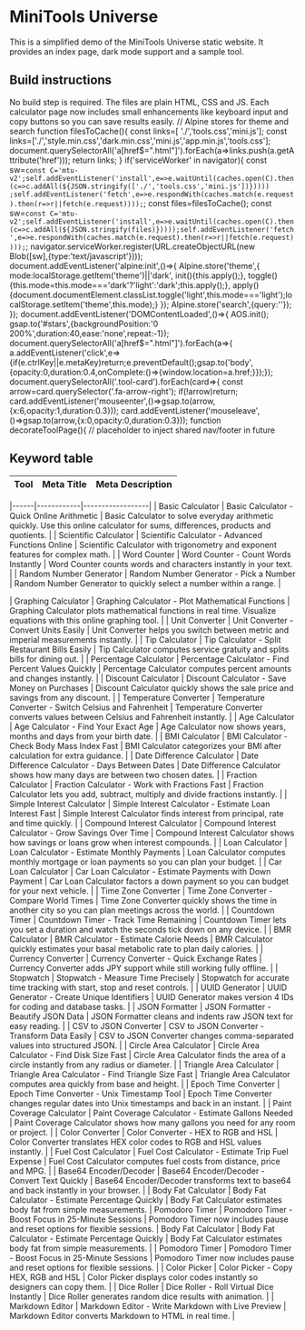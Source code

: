 # MiniTools Universe

This is a simplified demo of the MiniTools Universe static website. It provides an index page, dark mode support and a sample tool.

## Build instructions
No build step is required. The files are plain HTML, CSS and JS. Each calculator page now includes small enhancements like keyboard input and copy buttons so you can save results easily.
// Alpine stores for theme and search
function filesToCache(){
  const links=[ './','tools.css','mini.js'];
  const links=['./','style.min.css','dark.min.css','mini.js','app.min.js','tools.css'];
  document.querySelectorAll('a[href$=".html"]').forEach(a=>links.push(a.getAttribute('href')));
  return links;
}
if('serviceWorker' in navigator){
  const sw=`const C='mtu-v2';self.addEventListener('install',e=>e.waitUntil(caches.open(C).then(c=>c.addAll(${JSON.stringify(['./','tools.css','mini.js'])})))) ;self.addEventListener('fetch',e=>e.respondWith(caches.match(e.request).then(r=>r||fetch(e.request))));`;
  const files=filesToCache();
  const sw=`const C='mtu-v2';self.addEventListener('install',e=>e.waitUntil(caches.open(C).then(c=>c.addAll(${JSON.stringify(files)}))));self.addEventListener('fetch',e=>e.respondWith(caches.match(e.request).then(r=>r||fetch(e.request))));`;
  navigator.serviceWorker.register(URL.createObjectURL(new Blob([sw],{type:'text/javascript'})));
document.addEventListener('alpine:init',()=>{
  Alpine.store('theme',{
    mode:localStorage.getItem('theme')||'dark',
    init(){this.apply();},
    toggle(){this.mode=this.mode==='dark'?'light':'dark';this.apply();},
    apply(){document.documentElement.classList.toggle('light',this.mode==='light');localStorage.setItem('theme',this.mode);}
  });
  Alpine.store('search',{query:''});
});
document.addEventListener('DOMContentLoaded',()=>{
  AOS.init();
  gsap.to('#stars',{backgroundPosition:'0 200%',duration:40,ease:'none',repeat:-1});
  document.querySelectorAll('a[href$=".html"]').forEach(a=>{
    a.addEventListener('click',e=>{if(e.ctrlKey||e.metaKey)return;e.preventDefault();gsap.to('body',{opacity:0,duration:0.4,onComplete:()=>{window.location=a.href;}});});
  document.querySelectorAll('.tool-card').forEach(card=>{
    const arrow=card.querySelector('.fa-arrow-right');
    if(!arrow)return;
    card.addEventListener('mouseenter',()=>gsap.to(arrow,{x:6,opacity:1,duration:0.3}));
    card.addEventListener('mouseleave',()=>gsap.to(arrow,{x:0,opacity:0,duration:0.3}));
function decorateToolPage(){
  // placeholder to inject shared nav/footer in future

## Keyword table
| Tool | Meta Title | Meta Description |
|------|------------|-----------------|

|------|------------|------------------|
| Basic Calculator | Basic Calculator - Quick Online Arithmetic | Basic Calculator to solve everyday arithmetic quickly. Use this online calculator for sums, differences, products and quotients. |
| Scientific Calculator | Scientific Calculator - Advanced Functions Online | Scientific Calculator with trigonometry and exponent features for complex math. |
| Word Counter | Word Counter - Count Words Instantly | Word Counter counts words and characters instantly in your text. |
| Random Number Generator | Random Number Generator - Pick a Number | Random Number Generator to quickly select a number within a range. |

| Graphing Calculator | Graphing Calculator - Plot Mathematical Functions | Graphing Calculator plots mathematical functions in real time. Visualize equations with this online graphing tool. |
| Unit Converter | Unit Converter - Convert Units Easily | Unit Converter helps you switch between metric and imperial measurements instantly. |
| Tip Calculator | Tip Calculator - Split Restaurant Bills Easily | Tip Calculator computes service gratuity and splits bills for dining out. |
| Percentage Calculator | Percentage Calculator - Find Percent Values Quickly | Percentage Calculator computes percent amounts and changes instantly. |
| Discount Calculator | Discount Calculator - Save Money on Purchases | Discount Calculator quickly shows the sale price and savings from any discount. |
| Temperature Converter | Temperature Converter - Switch Celsius and Fahrenheit | Temperature Converter converts values between Celsius and Fahrenheit instantly. |
| Age Calculator | Age Calculator - Find Your Exact Age | Age Calculator now shows years, months and days from your birth date. |
| BMI Calculator | BMI Calculator - Check Body Mass Index Fast | BMI Calculator categorizes your BMI after calculation for extra guidance. |
| Date Difference Calculator | Date Difference Calculator - Days Between Dates | Date Difference Calculator shows how many days are between two chosen dates. |
| Fraction Calculator | Fraction Calculator - Work with Fractions Fast | Fraction Calculator lets you add, subtract, multiply and divide fractions instantly. |
| Simple Interest Calculator | Simple Interest Calculator - Estimate Loan Interest Fast | Simple Interest Calculator finds interest from principal, rate and time quickly. |
| Compound Interest Calculator | Compound Interest Calculator - Grow Savings Over Time | Compound Interest Calculator shows how savings or loans grow when interest compounds. |
| Loan Calculator | Loan Calculator - Estimate Monthly Payments | Loan Calculator computes monthly mortgage or loan payments so you can plan your budget. |
| Car Loan Calculator | Car Loan Calculator - Estimate Payments with Down Payment | Car Loan Calculator factors a down payment so you can budget for your next vehicle. |
| Time Zone Converter | Time Zone Converter - Compare World Times | Time Zone Converter quickly shows the time in another city so you can plan meetings across the world. |
| Countdown Timer | Countdown Timer - Track Time Remaining | Countdown Timer lets you set a duration and watch the seconds tick down on any device. |
| BMR Calculator | BMR Calculator - Estimate Calorie Needs | BMR Calculator quickly estimates your basal metabolic rate to plan daily calories. |
| Currency Converter | Currency Converter - Quick Exchange Rates | Currency Converter adds JPY support while still working fully offline. |
| Stopwatch | Stopwatch - Measure Time Precisely | Stopwatch for accurate time tracking with start, stop and reset controls. |
| UUID Generator | UUID Generator - Create Unique Identifiers | UUID Generator makes version 4 IDs for coding and database tasks. |
| JSON Formatter | JSON Formatter - Beautify JSON Data | JSON Formatter cleans and indents raw JSON text for easy reading. |
| CSV to JSON Converter | CSV to JSON Converter - Transform Data Easily | CSV to JSON Converter changes comma-separated values into structured JSON. |
| Circle Area Calculator | Circle Area Calculator - Find Disk Size Fast | Circle Area Calculator finds the area of a circle instantly from any radius or diameter. |
| Triangle Area Calculator | Triangle Area Calculator - Find Triangle Size Fast | Triangle Area Calculator computes area quickly from base and height. |
| Epoch Time Converter | Epoch Time Converter - Unix Timestamp Tool | Epoch Time Converter changes regular dates into Unix timestamps and back in an instant. |
| Paint Coverage Calculator | Paint Coverage Calculator - Estimate Gallons Needed | Paint Coverage Calculator shows how many gallons you need for any room or project. |
| Color Converter | Color Converter - HEX to RGB and HSL | Color Converter translates HEX color codes to RGB and HSL values instantly. |
| Fuel Cost Calculator | Fuel Cost Calculator - Estimate Trip Fuel Expense | Fuel Cost Calculator computes fuel costs from distance, price and MPG. |
| Base64 Encoder/Decoder | Base64 Encoder/Decoder - Convert Text Quickly | Base64 Encoder/Decoder transforms text to base64 and back instantly in your browser. |
| Body Fat Calculator | Body Fat Calculator - Estimate Percentage Quickly | Body Fat Calculator estimates body fat from simple measurements.
| Pomodoro Timer | Pomodoro Timer - Boost Focus in 25-Minute Sessions | Pomodoro Timer now includes pause and reset options for flexible sessions.
| Body Fat Calculator | Body Fat Calculator - Estimate Percentage Quickly | Body Fat Calculator estimates body fat from simple measurements. |
| Pomodoro Timer | Pomodoro Timer - Boost Focus in 25-Minute Sessions | Pomodoro Timer now includes pause and reset options for flexible sessions. |
| Color Picker | Color Picker - Copy HEX, RGB and HSL | Color Picker displays color codes instantly so designers can copy them. |
| Dice Roller | Dice Roller - Roll Virtual Dice Instantly | Dice Roller generates random dice results with animation. |
| Markdown Editor | Markdown Editor - Write Markdown with Live Preview | Markdown Editor converts Markdown to HTML in real time. |





